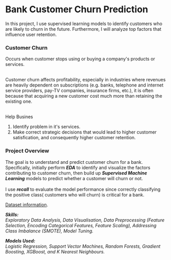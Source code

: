 # Bank Customer Churn Prediction
In this project, I use supervised learning models to identify customers who are likely to churn in the future. Furthermore, I will analyze top factors that influence user retention. 

### Customer Churn
Occurs when customer stops using or buying a company's products or services. <br><br>

Customer churn affects profitability, especially in industries where revenues are heavily dependent on subscriptions (e.g. banks, telephone and internet service providers, pay-TV companies, insurance firms, etc.), it is often because that acquiring a new customer cost much more than retaining the existing one.<br><br>

Help Busines<br>
1. Identify problem in it's services.
2. Make correct strategic decisions that would lead to higher customer satisfication, and consequently higher customer retention. 

### Project Overview

The goal is to understand and predict customer churn for a bank. Specifically, initially perform __*EDA*__ to identify and visualize the factors contributing to customer churn, then build up __*Supervised Machine Learning*__ models to predict whether a customer will churn or not. <br><br>
I use __*recall*__ to evaluate the model performance since correctly classifying the positive class( customers who will churn) is critical for a bank. 

[Dataset information](https://www.kaggle.com/adammaus/predicting-churn-for-bank-customers).

__*Skills:*__ <br>
*Exploratory Data Analysis, Data Visualisation, Data Preprocessing (Feature Selection, Encoding Categorical Features, Feature Scaling), Addressing Class Imbalance (SMOTE), Model Tuning.*

__*Models Used:*__ <br>
*Logistic Regression, Support Vector Machines, Random Forests, Gradient Boosting, XGBoost, and K Nearest Neighbours.*
